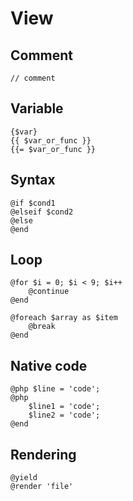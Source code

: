 View
====

## Comment
~~~
// comment
~~~

## Variable
~~~
{$var}
{{ $var_or_func }}
{{= $var_or_func }}
~~~

## Syntax
~~~
@if $cond1
@elseif $cond2
@else
@end
~~~

## Loop
~~~
@for $i = 0; $i < 9; $i++
    @continue
@end

@foreach $array as $item
    @break
@end
~~~

## Native code
~~~
@php $line = 'code';
@php
    $line1 = 'code';
    $line2 = 'code';
@end
~~~

## Rendering
~~~
@yield
@render 'file'
~~~

